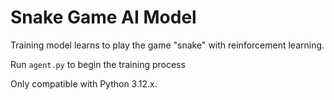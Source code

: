 # Snake Game AI Model

Training model learns to play the game "snake" with reinforcement learning.

Run `agent.py` to begin the training process

Only compatible with Python 3.12.x.